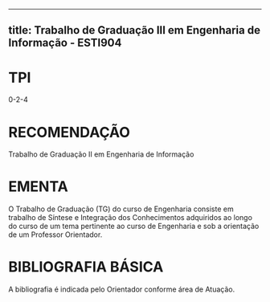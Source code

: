 
---
title: Trabalho de Graduação III em Engenharia de Informação - ESTI904 
---

# TPI

0-2-4

# RECOMENDAÇÃO

Trabalho de Graduação II em Engenharia de Informação

# EMENTA

O Trabalho de Graduação (TG) do curso de Engenharia consiste em trabalho de Síntese e Integração dos Conhecimentos adquiridos ao longo do curso de um tema pertinente ao curso de Engenharia e sob a orientação de um Professor Orientador.

# BIBLIOGRAFIA BÁSICA

A bibliografia é indicada pelo Orientador conforme área de Atuação.
        